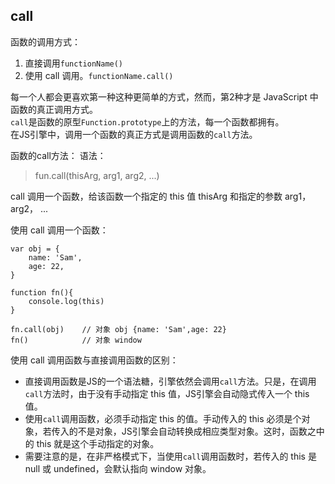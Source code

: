 ## call
函数的调用方式：
1. 直接调用`functionName()`
2. 使用 call 调用。`functionName.call()`

每一个人都会更喜欢第一种这种更简单的方式，然而，第2种才是 JavaScript 中函数的真正调用方式。  
`call`是函数的原型`Function.prototype`上的方法，每一个函数都拥有。  
在JS引擎中，调用一个函数的真正方式是调用函数的`call`方法。  

函数的call方法：
语法：
> fun.call(thisArg, arg1, arg2, ...)

call 调用一个函数，给该函数一个指定的 this 值 thisArg 和指定的参数 arg1， arg2， ...

使用 call 调用一个函数：
```
var obj = {
    name: 'Sam',
    age: 22,
}

function fn(){
    console.log(this)
}

fn.call(obj)    // 对象 obj {name: 'Sam',age: 22}
fn()            // 对象 window
```
使用 call 调用函数与直接调用函数的区别：
- 直接调用函数是JS的一个语法糖，引擎依然会调用`call`方法。只是，在调用`call`方法时，由于没有手动指定 this 值，JS引擎会自动隐式传入一个 this 值。
- 使用`call`调用函数，必须手动指定 this 的值。手动传入的 this 必须是个对象，若传入的不是对象，JS引擎会自动转换成相应类型对象。这时，函数之中的 this 就是这个手动指定的对象。
- 需要注意的是，在非严格模式下，当使用`call`调用函数时，若传入的 this 是 null 或 undefined，会默认指向 window 对象。